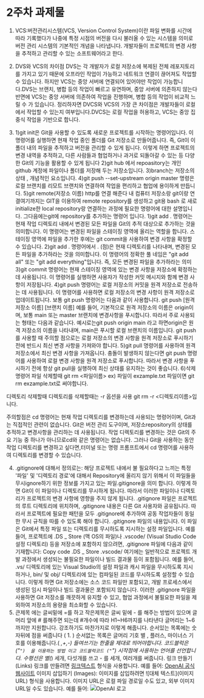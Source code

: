 # 2주차 과제물

1. VCS:버전관리시스템(VCS, Version Control System)이란 파일 변화를 시간에 따라 기록했다가 나중에 특정 시점의 버전을 다시 불러올 수 있는 시스템을 의미로 버전 관리 시스템의 기본적인 개념을 나타냅니다. 개발자들이 프로젝트의 변경 사항을 추적하고 관리할 수 있는 소프트웨어라고 한다.

2. DVS와 VCS의 차이점 DVS는 각 개발자가 로컬 저장소에 복제된 전체 레포지토리를 가지고 있기 때문에 오프라인 작업이 가능하고 네트워크 연결이 끊어져도 작업할 수 있습니다. 하지만 VCS는 중앙 서버에 연결되어 있어야만 작업이 가능합니다.DVS는 브랜치, 병합 등의 작업이 빠르고 유연하며, 중앙 서버에 의존하지 않는다반면에 VCS는 중앙 서버에 의존하여 작업을 진행하며, 병합 등의 작업이 비교적 느릴 수 가 있습니다. 정리하자면  DVCS와 VCS의 가장 큰 차이점은 개발자들이 로컬에서 작업할 수 있는지 여부입니다.DVCS는 로컬 작업을 허용하고, VCS는 중앙 집중식 작업을 기반으로 합니다.

3. 1)git init은 Git을 사용할 수 있도록 새로운 프로젝트를 시작하는 명령어입니다. 이 명령어를 실행하면 현재 작업 중인 폴더를 Git 저장소로 만들어줍니다. 즉, Git이 이 폴더 내의 파일을 추적하고 버전을 관리할 수 있게 됩니다. 이렇게 하면 프로젝트의 변경 내역을 추적하고, 다른 사람들과 협업하거나 
과거로 되돌아갈 수 있는 등 다양한 Git의 기능을 활용할 수 있게 됩니다
2)git hub 에서 repoasitory는 개인 github 계정에 파일이나 폴더를 저장해 두는 저장소입니다.
3)branch는 저장소의 상태 , 개념적인 요소입니다.
4)git push --set-upstream origin master 명령은 로컬 브랜치를 리모트 브랜치와 연결하여 작업을 편리하고 협업에 용이하게 만듭니다.
5)git remote(저장소 이름) http를 연결 해준다 내 컴퓨터 저장소랑 git이랑 연결여기까지는 GIT을 이용하여 remote repository를 생성하고 git용 bash 로 새로 initialize한 local repository랑 연결하는 과정에 필요한 명령어에 대한 설명입니다. 그다음에는git에 repository를 추가하는 명령어 입니다. 
1)git add . 명령어는 현재 작업 디렉토리 내에서 변경된 모든 파일을 Git의 추적 대상으로 추가하는 것을 의미합니다. 이 명령어는 변경된 파일을 스테이징 영역에 올리는 역할을 합니다. 스테이징 영역에 파일을 추가한 후에는 git commit을 사용하여 변경 사항을 확정할 수 있습니다.
2)git add . 명령어에서 . (점)은 현재 디렉토리를 나타내며, 변경된 모든 파일을 추가하라는 것을 의미합니다. 이 명령어의 정확한 풀 네임은 "git add all" 또는 "git add everything"입니다. 즉, 모든 변경된 파일을 추가하라는 의미
3)git commit 명령어는 현재 스테이징 영역에 있는 변경 사항을 저장소에 확정하는 데 사용됩니다. 이 명령어를 실행하면 사용자가 작성한 커밋 메시지와 함께 변경 사항이 저장됩니다.
4)git push 명령어는 로컬 저장소의 커밋을 원격 저장소로 전송하는 데 사용됩니다. 이 명령어를 사용하면 로컬 저장소의 변경 사항이 원격 저장소로 업데이트됩니다.
보통 git push 명령어는 다음과 같이 사용합니다.
git push [원격 저장소 이름] [브랜치 이름]
예를 들어, 기본적으로 원격 저장소의 이름은 origin이며, 보통 main 또는 master 브랜치에 변경사항을 푸시합니다. 따라서 주로 사용되는 형태는 다음과 같습니다.
예시로는git push origin main 라고 하면origin은 원격 저장소의 이름을 나타내며, main은 푸시할 로컬 브랜치의 이름입니다.
git push를 사용할 때 주의할 점으로는  로컬 저장소의 변경 사항을 원격 저장소로 푸시하기 전에 반드시 최신 변경 사항을 가져와야 합니다.
5)git pull 명령어를 사용하여 원격 저장소에서 최신 변경 사항을 가져옵니다.
충돌이 발생하지 않는다면 git push 명령어를 사용하여 로컬 변경 사항을 원격 저장소로 푸시합니다. 따라서 변경 사항을 푸시하기 전에 항상 git pull을 실행하여 최신 상태를 유지하는 것이 좋습니다.
6)삭제 명령어
파일 삭제할때
git rm <파일이름> ex) 파일이 exzample.txt 파일이면
git rm exzample.txt로 써야합니다.

디렉토리 삭제할때
디렉토리를 삭제할때는 -r 옵션을 사용
git rm -r <디렉토리이름>입니다.

주의할점은 cd 명령어는 현재 작업 디렉토리를 변경하는데 사용되는 명령어이며, Git과는 직접적인 관련이 없습니다. Git은 버전 관리 도구이며, 저장소repository의 상태를 추적하고 변경사항을 관리하는 데 사용됩니다. 작업 디렉토리를 변경하는 것은 Git의 주요 기능 중 하나가 아니므로cd와 같은 명령어는 없습니다. 그러나 Git을 사용하는 동안 작업 디렉토리를 변경하고 싶다면,터미널 또는 명령 프롬프트에서 cd 명령어를 사용하여 디렉토리를 변경할 수 있습니다.

4. .gitignore에 대해서
정의로는: 해당 프로젝트 내에서 불 필요하다고 느끼는 특정 '파일' 및 '디렉토리 경로'에 대해서 Repository에 올리지 않기 위해서 이 파일들을무시ignore하기 위한 정보를 가지고 있는 파일.gitignore을 의미 합니다.
이렇게 하면 Git이 이 파일이나 디렉토리를 무시하게 됩니다. 따라서 이러한 파일이나 디렉토리가 프로젝트의 변경 사항에 영향을 주지 않게 됩니다.
.gitignore 파일은 프로젝트의 루트 디렉토리에 위치하며, .gitignore 내용은 다른 Git 사용자와 공유됩니다. 따라서 프로젝트에 필요한 패턴을 모두 .gitignore에 추가하여
공동 작업자들이 동일한 무시 규칙을 따를 수 있도록 해야 합니다.
.gitignore 파일의 내용입니다. 이 파일은 Git에서 특정 파일 또는 디렉토리를 무시하도록 지시하는 설정 파일입니다.
예를 들어, 프로젝트에 .DS _ Store (맥 OS의 파일)나 .vscode/ (Visual Studio Code 설정 디렉토리) 등을 저장소에 포함하지 않으려면, .gitignore 파일에 다음과 같이 기재합니다:
Copy code
.DS _ Store
.vscode/
여기에는 일반적으로 프로젝트 개발 과정에서 생성되는 불필요한 파일이나 빌드 결과물 등이 포함됩니다.
예를 들어, .vs/ 디렉토리에 있는 Visual Studio의 설정 파일과 캐시 파일을 무시하도록 지시하거나, bin/ 및 obj/ 디렉토리에 있는 컴파일된 코드를 무시하도록 설정할 수 있습니다.
이렇게 하면 Git 저장소에는 소스 코드 파일만 포함되고, 개발 프로세스에서 생성된 임시 파일이나 빌드 결과물은 포함되지 않습니다.
이러한 .gitignore 파일을 사용하면 Git 저장소를 깨끗하게 유지할 수 있고, 협업 과정에서 불필요한 파일을 제외하여 저장소의 용량을 최소화할 수 있습니다.
5. 큰제목 에는 글씨밑에 =를 하고 작은제목은 글씨 밑에 - 를 해주는 방법이 있으며 글머리 앞에 # 를해주면 되는데 #개수에 따라 H1~H6까지를 나타낸다 글머리는
1~6까지만 지원합니다.  강조하기도 마찬가지로 이렇게 해줍니다.
순서있는 목록에는 숫자뒤에 점을 써줍니다 ( 1. ) 
순서없는 목록은 글머리 기호 별 , 플러스, 마이너스 기호를 이용해줍니다.( *,+,-)
들여쓰기는 한줄을 제대로 띄어야합니다.
코드블럭은 ("```")  을 이용하는 방법 이고 코드블럭코드 ("```") 시작점에 사용하는 언어를 선언합니다.
수평선은 별(*) 세개, 다섯개를 쓰고 - 를 세개, 여러개를 써줍니다.
링크 만들기 (Links)
링크를 만들려면 [링크텍스트](URL) 형식을 사용합니다. 예를 들어:
[OpenAI 공식 웹사이트](https://www.openai.com/)
이미지 삽입하기 (Images):
이미지를 삽입하려면 ![대체 텍스트](이미지 URL) 형식을 사용합니다. 이미지 URL은 로컬 파일 경로일 수도 있고, 외부 이미지 URL일 수도 있습니다. 예를 들어:
![OpenAI 로고](https://openai.com/favicon.ico)




